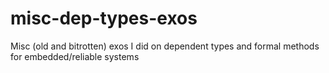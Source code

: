# misc-dep-types-exos
Misc (old and bitrotten) exos I did on dependent types and formal methods for embedded/reliable systems
